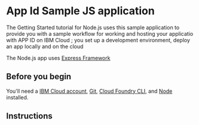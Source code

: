 # App Id Sample JS application

The Getting Started tutorial for Node.js uses this sample application to provide you with a sample workflow for working and hosting your applicatio with APP ID on IBM Cloud ; you set up a development environment, deploy an app locally and on the cloud

The Node.js app uses [Express Framework](https://expressjs.com) 



## Before you begin

You'll need a [IBM Cloud account](https://console.ng.bluemix.net/registration/), [Git](https://git-scm.com/downloads), [Cloud Foundry CLI](https://github.com/cloudfoundry/cli#downloads), and [Node](https://nodejs.org/en/) installed. 

## Instructions

